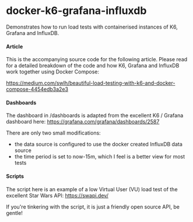 # docker-k6-grafana-influxdb

Demonstrates how to run load tests with containerised instances of K6, Grafana and InfluxDB.

#### Article

This is the accompanying source code for the following article. Please read for a detailed breakdown of the code and how K6, Grafana and InfluxDB work together using Docker Compose:

https://medium.com/swlh/beautiful-load-testing-with-k6-and-docker-compose-4454edb3a2e3

#### Dashboards

The dashboard in /dashboards is adapted from the excellent K6 / Grafana dashboard here:
https://grafana.com/grafana/dashboards/2587

There are only two small modifications:

-   the data source is configured to use the docker created InfluxDB data source
-   the time period is set to now-15m, which I feel is a better view for most tests

#### Scripts

The script here is an example of a low Virtual User (VU) load test of the excellent Star Wars API:
https://swapi.dev/

If you're tinkering with the script, it is just a friendly open source API, be gentle!

